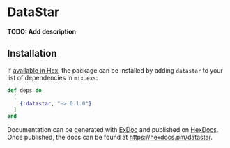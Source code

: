 # DataStar

**TODO: Add description**

## Installation

If [available in Hex](https://hex.pm/docs/publish), the package can be installed
by adding `datastar` to your list of dependencies in `mix.exs`:

```elixir
def deps do
  [
    {:datastar, "~> 0.1.0"}
  ]
end
```

Documentation can be generated with [ExDoc](https://github.com/elixir-lang/ex_doc)
and published on [HexDocs](https://hexdocs.pm). Once published, the docs can
be found at <https://hexdocs.pm/datastar>.


